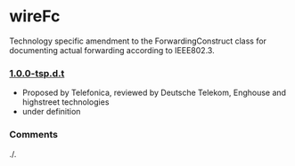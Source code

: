 # wireFc
Technology specific amendment to the ForwardingConstruct class for documenting actual forwarding according to IEEE802.3.

### [1.0.0-tsp.d.t](../../tree/tsp)
- Proposed by Telefonica, reviewed by Deutsche Telekom, Enghouse and highstreet technologies
- under definition

### Comments
./.
